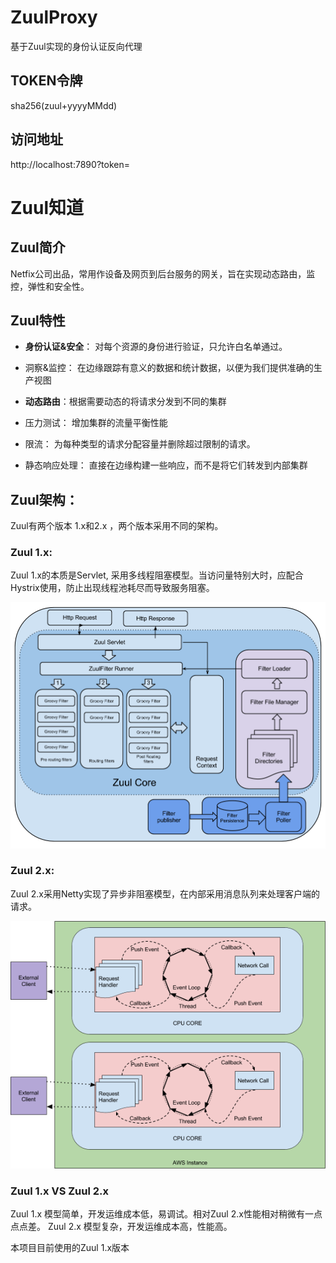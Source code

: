 # ZuulProxy
基于Zuul实现的身份认证反向代理

## TOKEN令牌

sha256(zuul+yyyyMMdd)

## 访问地址

http://localhost:7890?token=

# Zuul知道

## Zuul简介
Netfix公司出品，常用作设备及网页到后台服务的网关，旨在实现动态路由，监控，弹性和安全性。

## Zuul特性

- **身份认证&安全**： 对每个资源的身份进行验证，只允许白名单通过。

- 洞察&监控： 在边缘跟踪有意义的数据和统计数据，以便为我们提供准确的生产视图

- **动态路由**：根据需要动态的将请求分发到不同的集群

- 压力测试： 增加集群的流量平衡性能

- 限流： 为每种类型的请求分配容量并删除超过限制的请求。

- 静态响应处理： 直接在边缘构建一些响应，而不是将它们转发到内部集群

## Zuul架构：

Zuul有两个版本 1.x和2.x ，两个版本采用不同的架构。

### Zuul 1.x: 

Zuul 1.x的本质是Servlet, 采用多线程阻塞模型。当访问量特别大时，应配合Hystrix使用，防止出现线程池耗尽而导致服务阻塞。

![image](https://github.com/favccxx/ZuulProxy/raw/master/images/zuul1.png)

### Zuul 2.x: 

Zuul 2.x采用Netty实现了异步非阻塞模型，在内部采用消息队列来处理客户端的请求。

![image](https://github.com/favccxx/ZuulProxy/raw/master/images/zuul2.png)

### Zuul 1.x  VS Zuul 2.x

Zuul 1.x 模型简单，开发运维成本低，易调试。相对Zuul 2.x性能相对稍微有一点点点差。
Zuul 2.x 模型复杂，开发运维成本高，性能高。

本项目目前使用的Zuul 1.x版本
